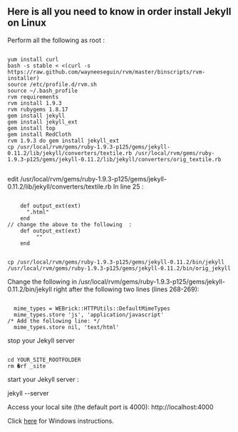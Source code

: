 Here is all you need to know in order install Jekyll on Linux
--------------------------------------------------------------------------------

Perform all the following as root : 
<pre><code>
yum install curl
bash -s stable < <(curl -s https://raw.github.com/wayneeseguin/rvm/master/binscripts/rvm-installer)
source /etc/profile.d/rvm.sh
source ~/.bash_profile
rvm requirements
rvm install 1.9.3
rvm rubygems 1.8.17
gem install jekyll
gem install jekyll_ext
gem install top
gem install RedCloth
rvm 1.9.3 do gem install jekyll_ext
cp /usr/local/rvm/gems/ruby-1.9.3-p125/gems/jekyll-0.11.2/lib/jekyll/converters/textile.rb /usr/local/rvm/gems/ruby-1.9.3-p125/gems/jekyll-0.11.2/lib/jekyll/converters/orig_textile.rb

</pre></code>
edit /usr/local/rvm/gems/ruby-1.9.3-p125/gems/jekyll-0.11.2/lib/jekyll/converters/textile.rb
In line 25 :
<pre><code>
    def output_ext(ext)
      ".html"
    end
// change the above to the following  :
    def output_ext(ext)
         ""
    end
</pre></code>
<pre><code>
cp /usr/local/rvm/gems/ruby-1.9.3-p125/gems/jekyll-0.11.2/bin/jekyll
/usr/local/rvm/gems/ruby-1.9.3-p125/gems/jekyll-0.11.2/bin/orig_jekyll
</pre></code>
Change the following in 
/usr/local/rvm/gems/ruby-1.9.3-p125/gems/jekyll-0.11.2/bin/jekyll
right after the following two lines (lines 268-269):
<pre><code>
  mime_types = WEBrick::HTTPUtils::DefaultMimeTypes
  mime_types.store 'js', 'application/javascript'
/* Add the following line: */
  mime_types.store nil, 'text/html'  
</pre></code> 
stop your Jekyll server  
<pre><code>
cd YOUR_SITE_ROOTFOLDER
rm �rf _site
</pre></code>

start your Jekyll server  :  

jekyll --server

Access your local site (the default port is 4000): 
http://localhost:4000



Click [here](ttps://sites.google.com/site/gigaspacesprivatewiki/cloudifysource-documentation) for Windows instructions.


